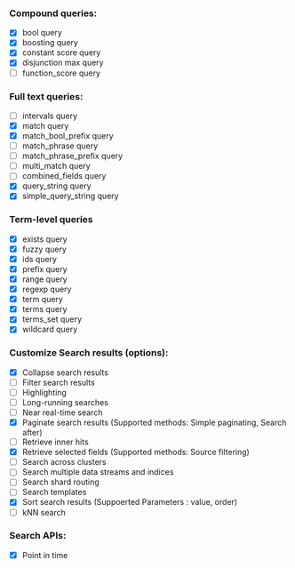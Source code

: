 ### Compound queries:

- [x] bool query
- [x] boosting query
- [x] constant score query 
- [x] disjunction max query
- [ ] function_score query

### Full text queries:

- [ ] intervals query
- [x] match query
- [x] match_bool_prefix query
- [ ] match_phrase query
- [ ] match_phrase_prefix query
- [ ] multi_match query
- [ ] combined_fields query
- [x] query_string query 
- [x] simple_query_string query

### Term-level queries

- [x] exists query
- [x] fuzzy query
- [x] ids query
- [x] prefix query
- [x] range query
- [x] regexp query
- [x] term query
- [x] terms query
- [x] terms_set query
- [x] wildcard query

### Customize Search results (options):

- [x] Collapse search results
- [ ] Filter search results
- [ ] Highlighting
- [ ] Long-running searches
- [ ] Near real-time search
- [x] Paginate search results (Supported methods: Simple paginating, Search after)
- [ ] Retrieve inner hits
- [x] Retrieve selected fields (Supported methods: Source filtering)
- [ ] Search across clusters
- [ ] Search multiple data streams and indices
- [ ] Search shard routing
- [ ] Search templates
- [x] Sort search results (Suppoerted Parameters : value, order)
- [ ] kNN search

### Search APIs:

- [x] Point in time
